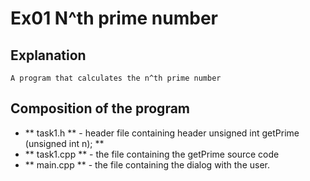 # **Ex01** N^th prime number

## Explanation
```
A program that calculates the n^th prime number
```

## Composition of the program

- ** task1.h ** - header file containing header unsigned int getPrime (unsigned int n); **
- ** task1.cpp ** - the file containing the getPrime source code
- ** main.cpp ** - the file containing the dialog with the user.